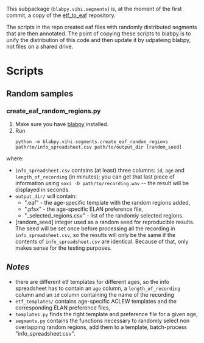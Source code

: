 This subpackage (`blabpy.vihi.segments`) is, at the moment of the first commit, a copy of the [etf_to_eaf][etf_to_eaf] repository. 

The scripts in the repo created eaf files with randomly distributed segments that are then annotated.
The point of copying these scripts to blabpy is to unify the distribution of this code and then update it by udpateing blabpy, not files on a shared drive.

# Scripts

## Random samples

### create_eaf_random_regions.py

1. Make sure you have [blabpy][blabpy] installed.
2. Run
    ```
    python -m blabpy.vihi.segments.create_eaf_random_regions path/to/info_spreadsheet.csv path/to/output_dir [random_seed]
    ```

where:
- `info_spreadsheet.csv` contains (at least) three columns: `id`, `age` and `length_of_recording` (in minutes); you can get that last piece of information using `soxi -D path/to/recording.wav` -- the result will be displayed in seconds.
- `output_dir/` will contain:
   - "<id>.eaf" - the age-specific template with the random regions added,
   - "<id>.pfsx" - the age-specific ELAN preference file, 
   - "<id>_selected_regions.csv" - list of the randomly selected regions.
- [random_seed] integer used as a random seed for reproducible results. 
  The seed will be set once before processing all the recording in `info_spreadsheet.csv`, so the results will only be the same if the contents of `info_spreadsheet.csv` are identical.
  Because of that, only makes sense for the testing purposes.

## _Notes_

- there are different etf templates for different ages, so the info spreadsheet has to contain an `age` column, a `length_of_recording` column and an `id` column containing the name of the recording
- `etf_templates/` contains age-specific ACLEW templates and the corresponding ELAN preference files,
- `templates.py` finds the right template and preference file for a given age,
- `segments.py` contains the functions necessary to randomly select non overlapping random regions, add them to a template, batch-process "info_spreadsheet.csv".

[etf_to_eaf]: https://github.com/BergelsonLab/etf_to_eaf
[blabpy]: https://github.com/BergelsonLab/blabpy
